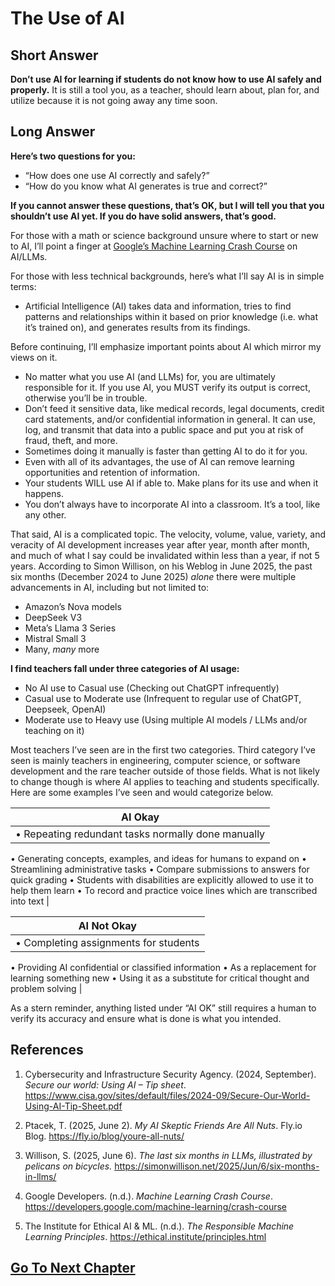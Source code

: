 # The Use of AI

## **Short Answer**

**Don’t use AI for learning if students do not know how to use AI safely and properly.** It is still a tool you, as a teacher, should learn about, plan for, and utilize because it is not going away any time soon.

## **Long Answer**

**Here’s two questions for you:**

- “How does one use AI correctly and safely?”
- “How do you know what AI generates is true and correct?”

**If you cannot answer these questions, that’s OK, but I will tell you that you shouldn’t use AI yet. If you do have solid answers, that’s good.**

For those with a math or science background unsure where to start or new to AI, I’ll point a finger at [Google’s Machine Learning Crash Course](https://developers.google.com/machine-learning/crash-course) on AI/LLMs.

For those with less technical backgrounds, here’s what I’ll say AI is in simple terms:

- Artificial Intelligence (AI) takes data and information, tries to find patterns and relationships within it based on prior knowledge (i.e. what it’s trained on), and generates results from its findings.

Before continuing, I’ll emphasize important points about AI which mirror my views on it.

- No matter what you use AI (and LLMs) for, you are ultimately responsible for it. If you use AI, you MUST verify its output is correct, otherwise you’ll be in trouble.
- Don’t feed it sensitive data, like medical records, legal documents, credit card statements, and/or confidential information in general. It can use, log, and transmit that data into a public space and put you at risk of fraud, theft, and more.
- Sometimes doing it manually is faster than getting AI to do it for you.
- Even with all of its advantages, the use of AI can remove learning opportunities and retention of information.
- Your students WILL use AI if able to. Make plans for its use and when it happens.
- You don’t always have to incorporate AI into a classroom. It’s a tool, like any other.

That said, AI is a complicated topic. The velocity, volume, value, variety, and veracity of AI development increases year after year, month after month, and much of what I say could be invalidated within less than a year, if not 5 years. According to Simon Willison, on his Weblog in June 2025, the past six months (December 2024 to June 2025) *alone* there were multiple advancements in AI, including but not limited to:

- Amazon’s Nova models
- DeepSeek V3
- Meta’s Llama 3 Series
- Mistral Small 3
- Many, *many* more

**I find teachers fall under three categories of AI usage:**

- No AI use to Casual use (Checking out ChatGPT infrequently)
- Casual use to Moderate use (Infrequent to regular use of ChatGPT, Deepseek, OpenAI)
- Moderate use to Heavy use (Using multiple AI models / LLMs and/or teaching on it)

Most teachers I’ve seen are in the first two categories. Third category I’ve seen is mainly teachers in engineering, computer science, or software development and the rare teacher outside of those fields. What is not likely to change though is where AI applies to teaching and students specifically. Here are some examples I’ve seen and would categorize below.

| **AI Okay** |
| --- |
| • Repeating redundant tasks normally done manually
• Generating concepts, examples, and ideas for humans to expand on
• Streamlining administrative tasks
• Compare submissions to answers for quick grading
• Students with disabilities are explicitly allowed to use it to help them learn
• To record and practice voice lines which are transcribed into text |

| **AI Not Okay** |
| --- | 
| • Completing assignments for students
• Providing AI confidential or classified information
• As a replacement for learning something new
• Using it as a substitute for critical thought and problem solving |

As a stern reminder, anything listed under “AI OK” still requires a human to verify its accuracy and ensure what is done is what you intended.

## References

1. Cybersecurity and Infrastructure Security Agency. (2024, September). *Secure our world: Using AI – Tip sheet*. https://www.cisa.gov/sites/default/files/2024-09/Secure-Our-World-Using-AI-Tip-Sheet.pdf

2. Ptacek, T. (2025, June 2). *My AI Skeptic Friends Are All Nuts*. Fly.io Blog. https://fly.io/blog/youre-all-nuts/

3. Willison, S. (2025, June 6). *The last six months in LLMs, illustrated by pelicans on bicycles.* https://simonwillison.net/2025/Jun/6/six-months-in-llms/

4. Google Developers. (n.d.). *Machine Learning Crash Course*. https://developers.google.com/machine-learning/crash-course

5. The Institute for Ethical AI & ML. (n.d.). *The Responsible Machine Learning Principles*. https://ethical.institute/principles.html

## [Go To Next Chapter](Z021_Design_Systems_EdTech.md)
